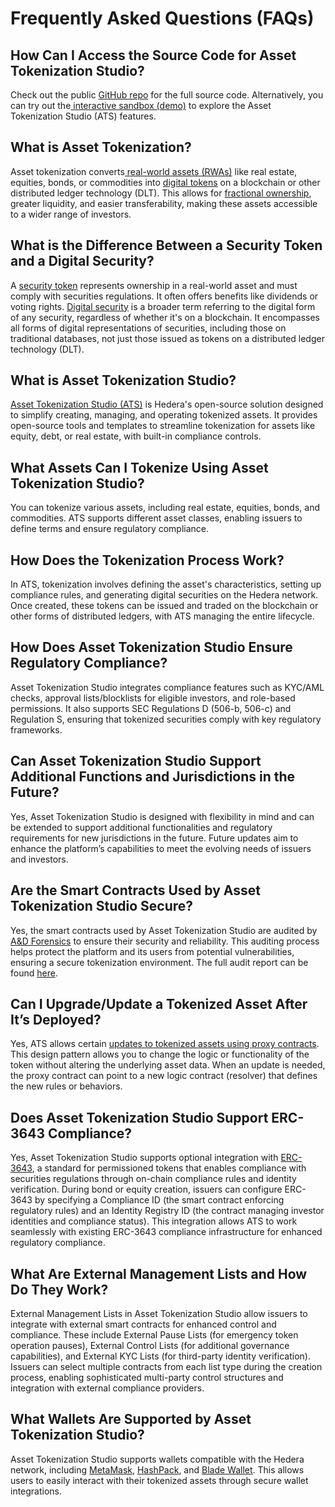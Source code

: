 # Frequently Asked Questions (FAQs)

## How Can I Access the Source Code for Asset Tokenization Studio?

Check out the public [GitHub repo](https://github.com/hashgraph/asset-tokenization-studio) for the full source code. Alternatively, you can try out the[ interactive sandbox (demo)](https://tokenization-studio.hedera.com/) to explore the Asset Tokenization Studio (ATS) features.&#x20;

## **What is Asset Tokenization?**

Asset tokenization converts[ real-world assets (RWAs)](../../support-and-community/glossary.md#real-world-asset-rwa) like real estate, equities, bonds, or commodities into [digital tokens](../../support-and-community/glossary.md#digital-token) on a blockchain or other distributed ledger technology (DLT). This allows for [fractional ownership](../../support-and-community/glossary.md#fractional-ownership), greater liquidity, and easier transferability, making these assets accessible to a wider range of investors.

## **What is the Difference Between a Security Token and a Digital Security?**

A [security token](../../support-and-community/glossary.md#security-token) represents ownership in a real-world asset and must comply with securities regulations. It often offers benefits like dividends or voting rights. [Digital security](../../support-and-community/glossary.md#security-token) is a broader term referring to the digital form of any security, regardless of whether it's on a blockchain. It encompasses all forms of digital representations of securities, including those on traditional databases, not just those issued as tokens on a distributed ledger technology (DLT).

## **What is Asset Tokenization Studio?**

[Asset Tokenization Studio (ATS)](./#how-asset-tokenization-studio-ats-works) is Hedera's open-source solution designed to simplify creating, managing, and operating tokenized assets. It provides open-source tools and templates to streamline tokenization for assets like equity, debt, or real estate, with built-in compliance controls.

## **What Assets Can I Tokenize Using Asset Tokenization Studio?**

You can tokenize various assets, including real estate, equities, bonds, and commodities. ATS supports different asset classes, enabling issuers to define terms and ensure regulatory compliance.

## **How Does the Tokenization Process Work?**

In ATS, tokenization involves defining the asset's characteristics, setting up compliance rules, and generating digital securities on the Hedera network. Once created, these tokens can be issued and traded on the blockchain or other forms of distributed ledgers, with ATS managing the entire lifecycle.

## **How Does Asset Tokenization Studio Ensure Regulatory Compliance?**

Asset Tokenization Studio integrates compliance features such as KYC/AML checks, approval lists/blocklists for eligible investors, and role-based permissions. It also supports SEC Regulations D (506-b, 506-c) and Regulation S, ensuring that tokenized securities comply with key regulatory frameworks.

## **Can Asset Tokenization Studio Support Additional Functions and Jurisdictions in the Future?**

Yes, Asset Tokenization Studio is designed with flexibility in mind and can be extended to support additional functionalities and regulatory requirements for new jurisdictions in the future. Future updates aim to enhance the platform’s capabilities to meet the evolving needs of issuers and investors.

## **Are the Smart Contracts Used by Asset Tokenization Studio Secure?**

Yes, the smart contracts used by Asset Tokenization Studio are audited by [A\&D Forensics](https://adforensics.com.ng/audit-services/) to ensure their security and reliability. This auditing process helps protect the platform and its users from potential vulnerabilities, ensuring a secure tokenization environment. The full audit report can be found [here](https://github.com/hashgraph/asset-tokenization-studio/blob/main/Smart%20Contracts%20Audit%20Report.pdf).

## **Can I Upgrade/Update a Tokenized Asset After It’s Deployed?**

Yes, ATS allows certain [updates to tokenized assets using proxy contracts](./#in-depth-architecture-of-ats). This design pattern allows you to change the logic or functionality of the token without altering the underlying asset data. When an update is needed, the proxy contract can point to a new logic contract (resolver) that defines the new rules or behaviors.

## **Does Asset Tokenization Studio Support ERC-3643 Compliance?**

Yes, Asset Tokenization Studio supports optional integration with [ERC-3643](../../support-and-community/glossary.md#erc-3643), a standard for permissioned tokens that enables compliance with securities regulations through on-chain compliance rules and identity verification. During bond or equity creation, issuers can configure ERC-3643 by specifying a Compliance ID (the smart contract enforcing regulatory rules) and an Identity Registry ID (the contract managing investor identities and compliance status). This integration allows ATS to work seamlessly with existing ERC-3643 compliance infrastructure for enhanced regulatory compliance.

## **What Are External Management Lists and How Do They Work?**

External Management Lists in Asset Tokenization Studio allow issuers to integrate with external smart contracts for enhanced control and compliance. These include External Pause Lists (for emergency token operation pauses), External Control Lists (for additional governance capabilities), and External KYC Lists (for third-party identity verification). Issuers can select multiple contracts from each list type during the creation process, enabling sophisticated multi-party control structures and integration with external compliance providers.

## **What Wallets Are Supported by Asset Tokenization Studio?**

Asset Tokenization Studio supports wallets compatible with the Hedera network, including [MetaMask](https://metamask.io/), [HashPack](https://www.hashpack.app/), and [Blade Wallet](https://bladewallet.io/). This allows users to easily interact with their tokenized assets through secure wallet integrations.
